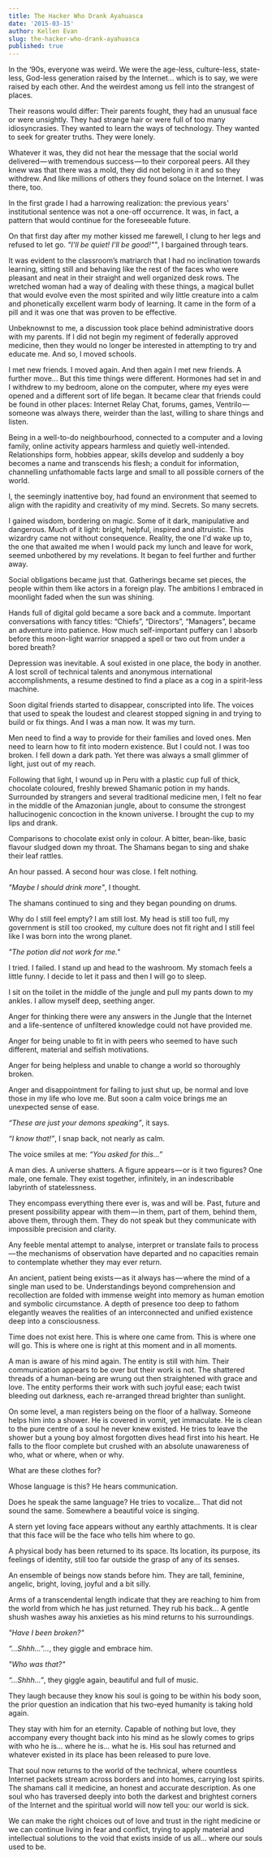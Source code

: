 ```yaml
---
title: The Hacker Who Drank Ayahuasca
date: '2015-03-15'
author: Kellen Evan
slug: the-hacker-who-drank-ayahuasca
published: true
---
```


In the ‘90s, everyone was weird. We were the age-less, culture-less, state-less, God-less generation raised by the Internet… which is to say, we were raised by each other. And the weirdest among us fell into the strangest of places.   

Their reasons would differ: Their parents fought, they had an unusual face or were unsightly. They had strange hair or were full of too many idiosyncrasies. They wanted to learn the ways of technology. They wanted to seek for greater truths. They were lonely.

Whatever it was, they did not hear the message that the social world delivered — with tremendous success — to their corporeal peers. All they knew was that there was a mold, they did not belong in it and so they withdrew. And like millions of others they found solace on the Internet. I was there, too.

In the first grade I had a harrowing realization: the previous years' institutional sentence was not a one-off occurrence. It was, in fact, a pattern that would continue for the foreseeable future.

On that first day after my mother kissed me farewell, I clung to her legs and refused to let go. *"I'll be quiet! I'll be good!""*, I bargained through tears.

It was evident to the classroom’s matriarch that I had no inclination towards learning, sitting still and behaving like the rest of the faces who were pleasant and neat in their straight and well organized desk rows. The wretched woman had a way of dealing with these things, a magical bullet that would evolve even the most spirited and wily little creature into a calm and phonetically excellent warm body of learning. It came in the form of a pill and it was one that was proven to be effective.

Unbeknownst to me, a discussion took place behind administrative doors with my parents. If I did not begin my regiment of federally approved medicine, then they would no longer be interested in attempting to try and educate me. And so, I moved schools.

I met new friends. I moved again. And then again I met new friends. A further move... But this time things were different. Hormones had set in and I withdrew to my bedroom, alone on the computer, where my eyes were opened and a different sort of life began. It became clear that friends could be found in other places: Internet Relay Chat, forums, games, Ventrilo — someone was always there, weirder than the last, willing to share things and listen.

Being in a well-to-do neighbourhood, connected to a computer and a loving family, online activity appears harmless and quietly well-intended. Relationships form, hobbies appear, skills develop and suddenly a boy becomes a name and transcends his flesh; a conduit for information, channelling unfathomable facts large and small to all possible corners of the world.

I, the seemingly inattentive boy, had found an environment that seemed to align with the rapidity and creativity of my mind. Secrets. So many secrets.

I gained wisdom, bordering on magic. Some of it dark, manipulative and dangerous. Much of it light: bright, helpful, inspired and altruistic. This wizardry came not without consequence. Reality, the one I'd wake up to, the one that awaited me when I would pack my lunch and leave for work, seemed unbothered by my revelations. It began to feel further and further away.

Social obligations became just that. Gatherings became set pieces, the people within them like actors in a foreign play. The ambitions I embraced in moonlight faded when the sun was shining.

Hands full of digital gold became a sore back and a commute. Important conversations with fancy titles: “Chiefs”, “Directors”, “Managers”, became an adventure into patience. How much self-important puffery can I absorb before this moon-light warrior snapped a spell or two out from under a bored breath?

Depression was inevitable. A soul existed in one place, the body in another. A lost scroll of technical talents and anonymous international accomplishments, a resume destined to find a place as a cog in a spirit-less machine.

Soon digital friends started to disappear, conscripted into life. The voices that used to speak the loudest and clearest stopped signing in and trying to build or fix things. And I was a man now. It was my turn.

 Men need to find a way to provide for their families and loved ones. Men need to learn how to fit into modern existence. But I could not. I was too broken. I fell down a dark path. Yet there was always a small glimmer of light, just out of my reach.

Following that light, I wound up in Peru with a plastic cup full of thick, chocolate coloured, freshly brewed Shamanic potion in my hands. Surrounded by strangers and several traditional medicine men, I felt no fear in the middle of the Amazonian jungle, about to consume the strongest hallucinogenic concoction in the known universe. I brought the cup to my lips and drank.

Comparisons to chocolate exist only in colour. A bitter, bean-like, basic flavour sludged down my throat. The Shamans began to sing and shake their leaf rattles.

An hour passed. A second hour was close. I felt nothing.

_"Maybe I should drink more"_, I thought.

The shamans continued to sing and they began pounding on drums.

Why do I still feel empty? I am still lost. My head is still too full, my government is still too crooked, my culture does not fit right and I still feel like I was born into the wrong planet.

_"The potion did not work for me."_

I tried. I failed. I stand up and head to the washroom. My stomach feels a little funny. I decide to let it pass and then I will go to sleep.

I sit on the toilet in the middle of the jungle and pull my pants down to my ankles. I allow myself deep, seething anger.

Anger for thinking there were any answers in the Jungle that the Internet and a life-sentence of unfiltered knowledge could not have provided me.

Anger for being unable to fit in with peers who seemed to have such different, material and selfish motivations.

Anger for being helpless and unable to change a world so thoroughly broken.

Anger and disappointment for failing to just shut up, be normal and love those in my life who love me. But soon a calm voice brings me an unexpected sense of ease.

_“These are just your demons speaking”_, it says.

_“I know that!”_, I snap back, not nearly as calm.

The voice smiles at me: _“You asked for this…”_

A man dies. A universe shatters. A figure appears — or is it two figures? One male, one female. They exist together, infinitely, in an indescribable labyrinth of statelessness.

They encompass everything there ever is, was and will be. Past, future and present possibility appear with them — in them, part of them, behind them, above them, through them. They do not speak but they communicate with impossible precision and clarity.

Any feeble mental attempt to analyse, interpret or translate fails to process — the mechanisms of observation have departed and no capacities remain to contemplate whether they may ever return.

An ancient, patient being exists — as it always has — where the mind of a single man used to be. Understandings beyond comprehension and recollection are folded with immense weight into memory as human emotion and symbolic circumstance. A depth of presence too deep to fathom elegantly weaves the realities of an interconnected and unified existence deep into a consciousness.

Time does not exist here. This is where one came from. This is where one will go. This is where one is right at this moment and in all moments.

A man is aware of his mind again. The entity is still with him. Their communication appears to be over but their work is not. The shattered threads of a human-being are wrung out then straightened with grace and love. The entity performs their work with such joyful ease; each twist bleeding out darkness, each re-arranged thread brighter than sunlight.

On some level, a man registers being on the floor of a hallway. Someone helps him into a shower. He is covered in vomit, yet immaculate. He is clean to the pure centre of a soul he never knew existed. He tries to leave the shower but a young boy almost forgotten dives head first into his heart. He falls to the floor complete but crushed with an absolute unawareness of who, what or where, when or why.

What are these clothes for?

Whose language is this? He hears communication.

Does he speak the same language? He tries to vocalize… That did not sound the same. Somewhere a beautiful voice is singing.

A stern yet loving face appears without any earthly attachments. It is clear that this face will be the face who tells him where to go.

A physical body has been returned to its space. Its location, its purpose, its feelings of identity, still too far outside the grasp of any of its senses.

An ensemble of beings now stands before him. They are tall, feminine, angelic, bright, loving, joyful and a bit silly.

Arms of a transcendental length indicate that they are reaching to him from the world from which he has just returned. They rub his back… A gentle shush washes away his anxieties as his mind returns to his surroundings.

_"Have I been broken?"_

_“…Shhh…”…_, they giggle and embrace him.

_"Who was that?"_

_“…Shhh…”_, they giggle again, beautiful and full of music.

They laugh because they know his soul is going to be within his body soon, the prior question an indication that his two-eyed humanity is taking hold again.

They stay with him for an eternity. Capable of nothing but love, they accompany every thought back into his mind as he slowly comes to grips with who he is… where he is… what he is. His soul has returned and whatever existed in its place has been released to pure love.

That soul now returns to the world of the technical, where countless Internet packets stream across borders and into homes, carrying lost spirits. The shamans call it medicine, an honest and accurate description. As one soul who has traversed deeply into both the darkest and brightest corners of the Internet and the spiritual world will now tell you: our world is sick.

We can make the right choices out of love and trust in the right medicine or we can continue living in fear and conflict, trying to apply material and intellectual solutions to the void that exists inside of us all… where our souls used to be.
